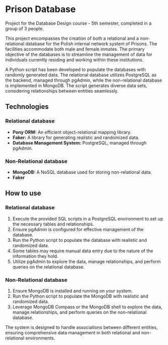 # Prison Database
Project for the Database Design course - 5th semester, completed in a group of 3 people.

This project encompasses the creation of both a relational and a non-relational database 
for the Polish internal network system of Prisons. The facilities accommodate both male and female inmates. 
The primary objective of the databases is to streamline the management of data 
for individuals currently residing and working within these institutions.

A Python script has been developed to populate the databases with randomly generated data. 
The relational database utilizes PostgreSQL as the backend, managed through pgAdmin, 
while the non-relational database is implemented in MongoDB. 
The script generates diverse data sets, considering relationships between entities seamlessly.

## Technologies
### Relational database
* **Pony ORM:** An efficient object-relational mapping library.
* **Faker:** A library for generating realistic and randomized data.
* **Database Management System:** PostgreSQL, managed through pgAdmin.

### Non-Relational database
* **MongoDB:** A NoSQL database used for storing non-relational data.
* **Faker**

## How to use
### Relational database
1. Execute the provided SQL scripts in a PostgreSQL environment to set up the necessary tables and relationships.
2. Ensure pgAdmin is configured for effective management of the database.
3. Run the Python script to populate the database with realistic and randomized data.
4. Some tables may require manual data entry due to the nature of the information they hold.
5. Utilize pgAdmin to explore the data, manage relationships, and perform queries on the relational database.

### Non-Relational database
1. Ensure MongoDB is installed and running on your system.
2. Run the Python script to populate the MongoDB with realistic and randomized data.
3. Leverage MongoDB Compass or the MongoDB shell to explore the data, manage relationships, and perform queries on the non-relational database.

The system is designed to handle associations between different entities, 
ensuring comprehensive data management in both relational and non-relational environments.
